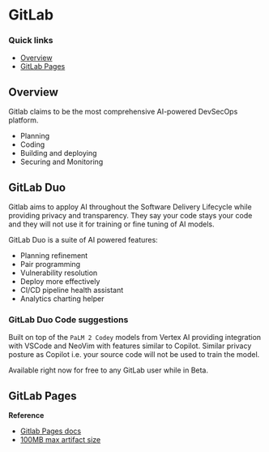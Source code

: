 # GitLab

### Quick links
* [Overview](#overview)
* [GitLab Pages](#gitlab-pages)

## Overview
Gitlab claims to be the most comprehensive AI-powered DevSecOps platform.

* Planning
* Coding
* Building and deploying
* Securing and Monitoring

## GitLab Duo
Gitlab aims to apploy AI throughout the Software Delivery Lifecycle while providing privacy and 
transparency. They say your code stays your code and they will not use it for training or fine tuning 
of AI models.

GitLab Duo is a suite of AI powered features:
* Planning refinement
* Pair programming
* Vulnerability resolution
* Deploy more effectively
* CI/CD pipeline health assistant
* Analytics charting helper

### GitLab Duo Code suggestions
Built on top of the `PaLM 2 Codey` models from Vertex AI providing integration with VSCode and NeoVim 
with features similar to Copilot. Similar privacy posture as Copilot i.e. your source code will not 
be used to train the model.

Available right now for free to any GitLab user while in Beta.

## GitLab Pages
**Reference**
* [Gitlab Pages docs](https://docs.gitlab.com/ee/user/project/pages/)
* [100MB max artifact size](https://docs.gitlab.com/ee/administration/instance_limits.html)

<!-- 
vim: ts=2:sw=2:sts=2
-->
